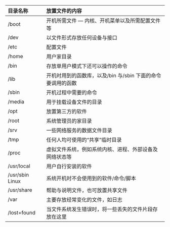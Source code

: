 |目录名称|放置文件的内容|
|:-|:-|
|/boot |开机所需文件 — 内核、开机菜单以及所需配置文件等
|/dev |以文件形式存放任何设备与接口
|/etc |配置文件
|/home |用户家目录
|/bin |存放单用户模式下还可以操作的命令
|/lib |开机时用到的函数库，以及/bin 与/sbin 下面的命令要调用的函数
|/sbin |开机过程中需要的命令
|/media |用于挂载设备文件的目录
|/opt |放置第三方的软件
|/root |系统管理员的家目录
|/srv |一些网络服务的数据文件目录
|/tmp |任何人均可使用的“共享”临时目录
|/proc |虚拟文件系统，例如系统内核、进程、外部设备及网络状态等
|/usr/local |用户自行安装的软件
|/usr/sbin Linux |系统开机时不会使用到的软件/命令/脚本
|/usr/share |帮助与说明文件，也可放置共享文件
|/var |主要存放经常变化的文件，如日志
|/lost+found |当文件系统发生错误时，将一些丢失的文件片段存放在这里